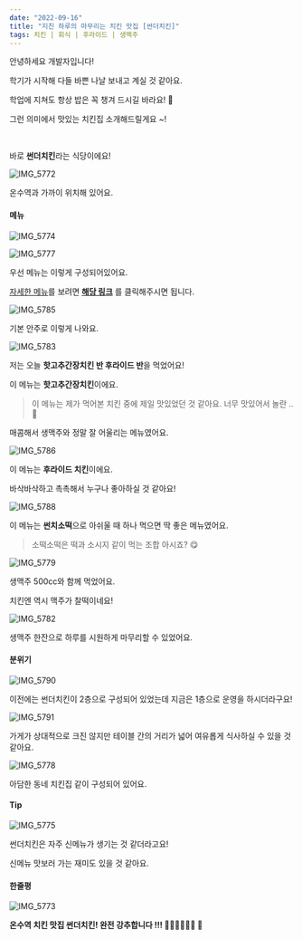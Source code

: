 ```yaml
---
date: "2022-09-16"
title: "지친 하루의 마무리는 치킨 맛집 [썬더치킨]"
tags: 치킨 | 회식 | 후라이드 | 생맥주
---
```


안녕하세요 개발자입니다!

학기가 시작해 다들 바쁜 나날 보내고 계실 것 같아요.

학업에 지쳐도 항상 밥은 꼭 챙겨 드시길 바라요! 🥺

그런 의미에서 맛있는 치킨집 소개해드릴게요 ~!

<br />

바로 **썬더치킨**라는 식당이에요!

![IMG_5772](https://user-images.githubusercontent.com/63100352/190890634-30d369bf-b396-4be1-8a40-4bc8d6cb11bf.jpeg)

온수역과 가까이 위치해 있어요.

#### 메뉴

![IMG_5774](https://user-images.githubusercontent.com/63100352/190891134-c1bbec2a-18ef-4241-ad74-b09b569a6947.jpeg)

![IMG_5777](https://user-images.githubusercontent.com/63100352/190891500-35b149a5-e311-4525-82ff-2370f795da58.jpeg)

우선 메뉴는 이렇게 구성되어있어요.

[자세한 메뉴](https://www.onsuyum.com/Detail/9)를 보려면 **[해당 링크](https://www.onsuyum.com/Detail/9)** 를 클릭해주시면 됩니다.

![IMG_5785](https://user-images.githubusercontent.com/63100352/190891710-75be4c29-fe2c-4f7d-8043-2c1d0fd6639a.jpeg)

기본 안주로 이렇게 나와요.

![IMG_5783](https://user-images.githubusercontent.com/63100352/190891726-45759c3e-8a7f-425f-96bd-0771fe487e2c.jpeg)

저는 오늘 **핫고추간장치킨 반 후라이드 반**을 먹었어요!

이 메뉴는 **핫고추간장치킨**이에요.

> 이 메뉴는 제가 먹어본 치킨 중에 제일 맛있었던 것 같아요. 너무 맛있어서 놀란 .. 🤭

매콤해서 생맥주와 정말 잘 어울리는 메뉴였어요.

![IMG_5786](https://user-images.githubusercontent.com/63100352/190891849-39997cfc-cc97-4ae8-9891-9fedcf13024d.jpeg)

이 메뉴는 **후라이드 치킨**이에요.

바삭바삭하고 촉촉해서 누구나 좋아하실 것 같아요!

![IMG_5788](https://user-images.githubusercontent.com/63100352/190891859-e3a8bcbf-df57-4a51-9748-649d1c7ef266.jpeg)

이 메뉴는 **썬치소떡**으로 아쉬울 때 하나 먹으면 딱 좋은 메뉴였어요.

> 소떡소떡은 떡과 소시지 같이 먹는 조합 아시죠? 😋

![IMG_5779](https://user-images.githubusercontent.com/63100352/190896467-4fb005a7-5df1-411c-be8a-1205e62c3b1b.jpeg)

생맥주 500cc와 함께 먹었어요.

치킨엔 역시 맥주가 찰떡이네요!

![IMG_5782](https://user-images.githubusercontent.com/63100352/190896469-d9ead49c-c897-4c29-ab22-329a1ef4660a.jpeg)

생맥주 한잔으로 하루를 시원하게 마무리할 수 있었어요.

#### 분위기

![IMG_5790](https://user-images.githubusercontent.com/63100352/190891973-bf6deddf-da87-4972-8155-28ff9d129306.jpeg)

이전에는 썬더치킨이 2층으로 구성되어 있었는데 지금은 1층으로 운영을 하시더라구요!

![IMG_5791](https://user-images.githubusercontent.com/63100352/190891976-ae4e1b58-c80c-4b67-9996-12da75be4051.jpeg)

가게가 상대적으로 크진 않지만 테이블 간의 거리가 넓어 여유롭게 식사하실 수 있을 것 같아요.

![IMG_5778](https://user-images.githubusercontent.com/63100352/190896636-ca619719-0032-4aed-8e11-0e9cb4337ab6.jpeg)

아담한 동네 치킨집 같이 구성되어 있어요.

#### Tip

![IMG_5775](https://user-images.githubusercontent.com/63100352/190896728-8d43cea9-174d-4617-bbfa-51cc2eb9ee04.jpeg)

썬더치킨은 자주 신메뉴가 생기는 것 같더라고요!

신메뉴 맛보러 가는 재미도 있을 것 같아요.

#### 한줄평

![IMG_5773](https://user-images.githubusercontent.com/63100352/190896731-54d17b41-c58e-43f5-af77-e8a8fb1e8940.jpeg)

**온수역 치킨 맛집 썬더치킨! 완전 강추합니다 !!! 👍🏻👍🏻👍🏻 🍗**
